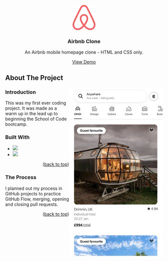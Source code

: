 <a name="readme-top"></a>

<!-- PROJECT LOGO -->
<div align="center">
  <a href="https://github.com/erinshien/airbnbclone">
    <img src="airbnb.png" alt="Logo" width="80" height="80">
  </a>

  <h3 align="center">Airbnb Clone</h3>

  <p align="center">
    An Airbnb mobile homepage clone - HTML and CSS only.
    </p>
   <p><a href="https://erinshien.github.io/weatherapp/">View Demo</a></p>
</div>

<!-- ABOUT THE PROJECT -->
## About The Project

<img align="right" src="preview.png" alt="Screenshot of Airbnb clone live site" width="300">

### Introduction

This was my first ever coding project. It was made as a warm up in the lead up to beginning the School of Code bootcamp.

### Built With

* <img src="https://img.shields.io/badge/html5-%23E34F26.svg?style=for-the-badge&logo=html5&logoColor=white">
* <img src="https://img.shields.io/badge/css3-%231572B6.svg?style=for-the-badge&logo=css3&logoColor=white">

<p align="right">(<a href="#readme-top">back to top</a>)</p>

### The Process

I planned out my process in GitHub projects to practice GitHub Flow, merging, opening and closing pull requests.

<p align="right">(<a href="#readme-top">back to top</a>)</p>




